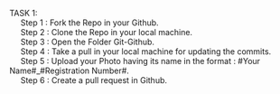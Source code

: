TASK 1: <br>
&nbsp;&nbsp;&nbsp;&nbsp;    Step 1 : Fork the Repo in your Github. <br>
&nbsp;&nbsp;&nbsp;&nbsp;    Step 2 : Clone the Repo in your local machine. <br>
&nbsp;&nbsp;&nbsp;&nbsp;    Step 3 : Open the Folder Git-Github. <br>
&nbsp;&nbsp;&nbsp;&nbsp;    Step 4 : Take a pull in your local machine for updating the commits. <br>
&nbsp;&nbsp;&nbsp;&nbsp;    Step 5 : Upload your Photo having its name in the format : #Your Name#_#Registration Number#. <br>
&nbsp;&nbsp;&nbsp;&nbsp;    Step 6 : Create a pull request in Github. <br>